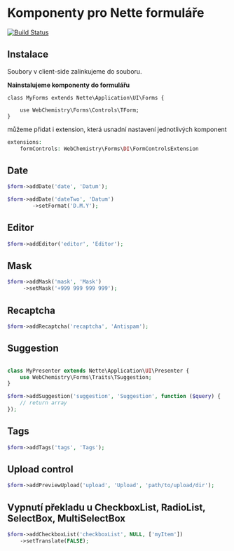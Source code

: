 # Komponenty pro Nette formuláře

[![Build Status](https://travis-ci.org/WebChemistry/forms-controls.svg?branch=master)](https://travis-ci.org/WebChemistry/forms-controls)

## Instalace

Soubory v client-side zalinkujeme do souboru.

**Nainstalujeme komponenty do formulářu**

```
class MyForms extends Nette\Application\UI\Forms {
    
    use WebChemistry\Forms\Controls\TForm;
}
```

můžeme přidat i extension, která usnadní nastavení jednotlivých komponent

```php
extensions:
    formControls: WebChemistry\Forms\DI\FormControlsExtension
```

## Date

```php
$form->addDate('date', 'Datum');

$form->addDate('dateTwo', 'Datum')
        ->setFormat('D.M.Y');
```

## Editor

```php
$form->addEditor('editor', 'Editor');
```

## Mask

```php
$form->addMask('mask', 'Mask')
     ->setMask('+999 999 999 999');
```

## Recaptcha

```php
$form->addRecaptcha('recaptcha', 'Antispam');
```

## Suggestion

```php

class MyPresenter extends Nette\Application\UI\Presenter {
    use WebChemistry\Forms\Traits\TSuggestion;
}
```

```php
$form->addSuggestion('suggestion', 'Suggestion', function ($query) {
    // return array
});
```

## Tags

```php
$form->addTags('tags', 'Tags');
```

## Upload control

```php
$form->addPreviewUpload('upload', 'Upload', 'path/to/upload/dir');
```

## Vypnutí překladu u CheckboxList, RadioList, SelectBox, MultiSelectBox

```php
$form->addCheckboxList('checkboxList', NULL, ['myItem'])
	->setTranslate(FALSE);
```
